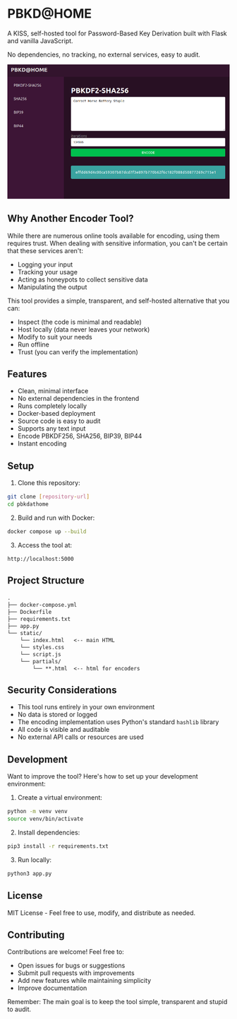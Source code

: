 # PBKD@HOME

A KISS, self-hosted tool for Password-Based Key Derivation built with Flask and vanilla JavaScript.

No dependencies, no tracking, no external services, easy to audit.

![alt text](screenshot.png)

## Why Another Encoder Tool?

While there are numerous online tools available for encoding, using them requires trust. When dealing with sensitive information, you can't be certain that these services aren't:

- Logging your input
- Tracking your usage
- Acting as honeypots to collect sensitive data
- Manipulating the output

This tool provides a simple, transparent, and self-hosted alternative that you can:
- Inspect (the code is minimal and readable)
- Host locally (data never leaves your network)
- Modify to suit your needs
- Run offline
- Trust (you can verify the implementation)

## Features

- Clean, minimal interface
- No external dependencies in the frontend
- Runs completely locally
- Docker-based deployment
- Source code is easy to audit
- Supports any text input
- Encode PBKDF256, SHA256, BIP39, BIP44
- Instant encoding

## Setup

1. Clone this repository:
```bash
git clone [repository-url]
cd pbkdathome
```

2. Build and run with Docker:
```bash
docker compose up --build
```

3. Access the tool at:
```
http://localhost:5000
```

## Project Structure

```
.
├── docker-compose.yml
├── Dockerfile
├── requirements.txt
├── app.py
└── static/
    └── index.html   <-- main HTML
    └── styles.css
    └── script.js
    └── partials/
        └── **.html  <-- html for encoders
```

## Security Considerations

- This tool runs entirely in your own environment
- No data is stored or logged
- The encoding implementation uses Python's standard `hashlib` library
- All code is visible and auditable
- No external API calls or resources are used

## Development

Want to improve the tool? Here's how to set up your development environment:

1. Create a virtual environment:
```bash
python -m venv venv
source venv/bin/activate
```

2. Install dependencies:
```bash
pip3 install -r requirements.txt
```

3. Run locally:
```bash
python3 app.py
```

## License

MIT License - Feel free to use, modify, and distribute as needed.

## Contributing

Contributions are welcome! Feel free to:
- Open issues for bugs or suggestions
- Submit pull requests with improvements
- Add new features while maintaining simplicity
- Improve documentation

Remember: The main goal is to keep the tool simple, transparent and stupid to audit.